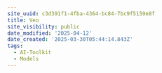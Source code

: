 ```yaml
---
site_uuid: c3d391f1-4fba-4364-bc84-7bc9f5159e8f
title: Veo
site_visibility: public
date_modified: '2025-04-12'
date_created: '2025-03-30T05:44:14.843Z'
tags:
  - AI-Toolkit
  - Models
---
```



































































